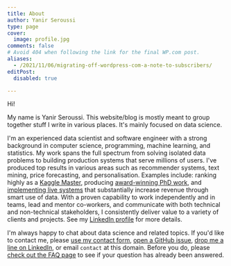 ```yaml
---
title: About
author: Yanir Seroussi
type: page
cover:
  image: profile.jpg
comments: false
# Avoid 404 when following the link for the final WP.com post.
aliases:
  - /2021/11/06/migrating-off-wordpress-com-a-note-to-subscribers/
editPost:
  disabled: true

---
```

Hi!

My name is Yanir Seroussi. This website/blog is mostly meant to group together stuff I write in various places. It's mainly focused on data science.

I'm an experienced data scientist and software engineer with a strong background in computer science, programming, machine learning, and statistics. My work spans the full spectrum from solving isolated data problems to building production systems that serve millions of users. I've produced top results in various areas such as recommender systems, text mining, price forecasting, and personalisation. Examples include: ranking highly as a [Kaggle Master][1], producing [award-winning PhD work][2], and [implementing live systems][3] that substantially increase revenue through smart use of data. With a proven capability to work independently and in teams, lead and mentor co-workers, and communicate with both technical and non-technical stakeholders, I consistently deliver value to a variety of clients and projects. See my [LinkedIn profile][3] for more details.

I'm always happy to chat about data science and related topics. If you'd like to contact me, please [use my contact form](https://docs.google.com/forms/d/e/1FAIpQLSeibojYvmFUDC284wTybWAuWJ4rHi6j6SnF8ZiZt8zBIyi8vw/viewform), [open a GitHub issue](https://github.com/yanirs/yanirseroussi.com/issues), [drop me a line on LinkedIn](https://www.linkedin.com/in/yanirseroussi), or email `contact` at this domain. Before you do, please [check out the FAQ page][5] to see if your question has already been answered.

 [1]: https://www.kaggle.com/users/4667/yanir-seroussi
 [2]: http://www.monash.edu.au/news/show/top-of-the-class
 [3]: https://www.linkedin.com/in/yanirseroussi
 [4]: https://yanirseroussi.com/2017/07/29/my-10-step-path-to-becoming-a-remote-data-scientist-with-automattic/
 [5]: https://yanirseroussi.com/2017/10/15/advice-for-aspiring-data-scientists-and-other-faqs/
